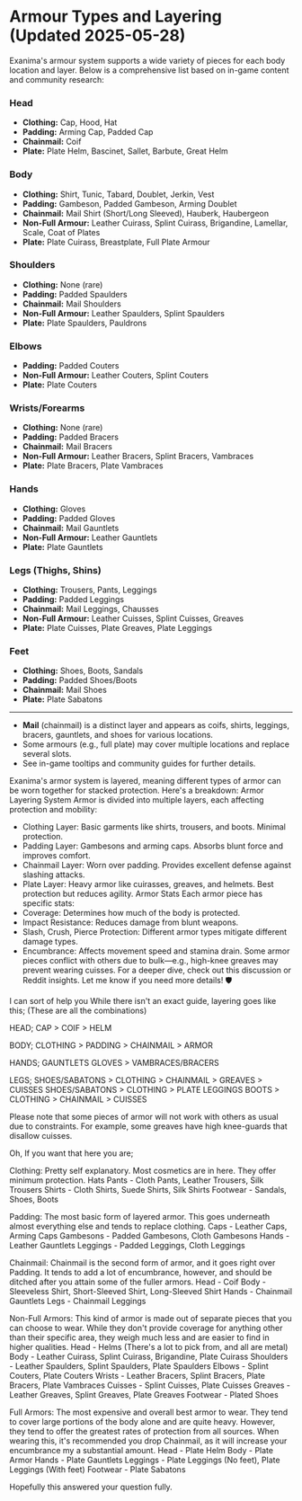 # Armour Types and Layering (Updated 2025-05-28)

Exanima's armour system supports a wide variety of pieces for each body location and layer. Below is a comprehensive list based on in-game content and community research:

### Head
- **Clothing:** Cap, Hood, Hat
- **Padding:** Arming Cap, Padded Cap
- **Chainmail:** Coif
- **Plate:** Plate Helm, Bascinet, Sallet, Barbute, Great Helm

### Body
- **Clothing:** Shirt, Tunic, Tabard, Doublet, Jerkin, Vest
- **Padding:** Gambeson, Padded Gambeson, Arming Doublet
- **Chainmail:** Mail Shirt (Short/Long Sleeved), Hauberk, Haubergeon
- **Non-Full Armour:** Leather Cuirass, Splint Cuirass, Brigandine, Lamellar, Scale, Coat of Plates
- **Plate:** Plate Cuirass, Breastplate, Full Plate Armour

### Shoulders
- **Clothing:** None (rare)
- **Padding:** Padded Spaulders
- **Chainmail:** Mail Shoulders
- **Non-Full Armour:** Leather Spaulders, Splint Spaulders
- **Plate:** Plate Spaulders, Pauldrons

### Elbows
- **Padding:** Padded Couters
- **Non-Full Armour:** Leather Couters, Splint Couters
- **Plate:** Plate Couters

### Wrists/Forearms
- **Clothing:** None (rare)
- **Padding:** Padded Bracers
- **Chainmail:** Mail Bracers
- **Non-Full Armour:** Leather Bracers, Splint Bracers, Vambraces
- **Plate:** Plate Bracers, Plate Vambraces

### Hands
- **Clothing:** Gloves
- **Padding:** Padded Gloves
- **Chainmail:** Mail Gauntlets
- **Non-Full Armour:** Leather Gauntlets
- **Plate:** Plate Gauntlets

### Legs (Thighs, Shins)
- **Clothing:** Trousers, Pants, Leggings
- **Padding:** Padded Leggings
- **Chainmail:** Mail Leggings, Chausses
- **Non-Full Armour:** Leather Cuisses, Splint Cuisses, Greaves
- **Plate:** Plate Cuisses, Plate Greaves, Plate Leggings

### Feet
- **Clothing:** Shoes, Boots, Sandals
- **Padding:** Padded Shoes/Boots
- **Chainmail:** Mail Shoes
- **Plate:** Plate Sabatons

---

- **Mail** (chainmail) is a distinct layer and appears as coifs, shirts, leggings, bracers, gauntlets, and shoes for various locations.
- Some armours (e.g., full plate) may cover multiple locations and replace several slots.
- See in-game tooltips and community guides for further details.

Exanima's armor system is layered, meaning different types of armor can be worn together for stacked protection. Here's a breakdown:
Armor Layering System
Armor is divided into multiple layers, each affecting protection and mobility:
- Clothing Layer: Basic garments like shirts, trousers, and boots. Minimal protection.
- Padding Layer: Gambesons and arming caps. Absorbs blunt force and improves comfort.
- Chainmail Layer: Worn over padding. Provides excellent defense against slashing attacks.
- Plate Layer: Heavy armor like cuirasses, greaves, and helmets. Best protection but reduces agility.
Armor Stats
Each armor piece has specific stats:
- Coverage: Determines how much of the body is protected.
- Impact Resistance: Reduces damage from blunt weapons.
- Slash, Crush, Pierce Protection: Different armor types mitigate different damage types.
- Encumbrance: Affects movement speed and stamina drain.
Some armor pieces conflict with others due to bulk—e.g., high-knee greaves may prevent wearing cuisses.
For a deeper dive, check out this discussion or Reddit insights. Let me know if you need more details! 🛡️


I can sort of help you
While there isn't an exact guide, layering goes like this; (These are all the combinations)

HEAD;
CAP > COIF > HELM

BODY;
CLOTHING > PADDING > CHAINMAIL > ARMOR

HANDS;
GAUNTLETS
GLOVES > VAMBRACES/BRACERS

LEGS;
SHOES/SABATONS > CLOTHING > CHAINMAIL > GREAVES > CUISSES
SHOES/SABATONS > CLOTHING > PLATE LEGGINGS
BOOTS > CLOTHING > CHAINMAIL > CUISSES

Please note that some pieces of armor will not work with others as usual due to constraints. For example, some greaves have high knee-guards that disallow cuisses.



Oh, If you want that here you are;

Clothing: Pretty self explanatory. Most cosmetics are in here. They offer minimum protection.
Hats
Pants - Cloth Pants, Leather Trousers, Silk Trousers
Shirts - Cloth Shirts, Suede Shirts, Silk Shirts
Footwear - Sandals, Shoes, Boots

Padding: The most basic form of layered armor. This goes underneath almost everything else and tends to replace clothing.
Caps - Leather Caps, Arming Caps
Gambesons - Padded Gambesons, Cloth Gambesons
Hands - Leather Gauntlets
Leggings - Padded Leggings, Cloth Leggings

Chainmail: Chainmail is the second form of armor, and it goes right over Padding. It tends to add a lot of encumbrance, however, and should be ditched after you attain some of the fuller armors.
Head - Coif
Body - Sleeveless Shirt, Short-Sleeved Shirt, Long-Sleeved Shirt
Hands - Chainmail Gauntlets
Legs - Chainmail Leggings

Non-Full Armors: This kind of armor is made out of separate pieces that you can choose to wear. While they don't provide coverage for anything other than their specific area, they weigh much less and are easier to find in higher qualities.
Head - Helms (There's a lot to pick from, and all are metal)
Body - Leather Cuirass, Splint Cuirass, Brigandine, Plate Cuirass
Shoulders - Leather Spaulders, Splint Spaulders, Plate Spaulders
Elbows - Splint Couters, Plate Couters
Wrists - Leather Bracers, Splint Bracers, Plate Bracers, Plate Vambraces
Cuisses - Splint Cuisses, Plate Cuisses
Greaves - Leather Greaves, Splint Greaves, Plate Greaves
Footwear - Plated Shoes

Full Armors: The most expensive and overall best armor to wear. They tend to cover large portions of the body alone and are quite heavy. However, they tend to offer the greatest rates of protection from all sources. When wearing this, it's recommended you drop Chainmail, as it will increase your encumbrance my a substantial amount.
Head - Plate Helm
Body - Plate Armor
Hands - Plate Gauntlets
Leggings - Plate Leggings (No feet), Plate Leggings (With feet)
Footwear - Plate Sabatons

Hopefully this answered your question fully.